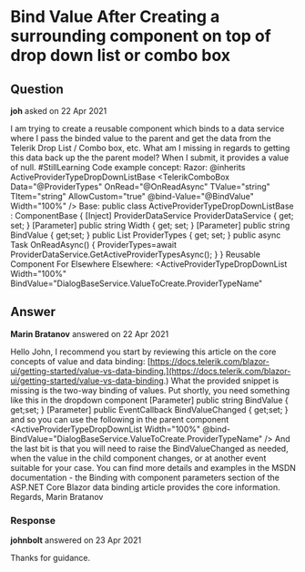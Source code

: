 # Bind Value After Creating a surrounding component on top of drop down list or combo box

## Question

**joh** asked on 22 Apr 2021

I am trying to create a reusable component which binds to a data service where I pass the binded value to the parent and get the data from the Telerik Drop List / Combo box, etc. What am I missing in regards to getting this data back up the the parent model? When I submit, it provides a value of null. #StillLearning Code example concept: Razor: @inherits ActiveProviderTypeDropDownListBase <TelerikComboBox Data="@ProviderTypes" OnRead="@OnReadAsync" TValue="string" TItem="string" AllowCustom="true" @bind-Value="@BindValue" Width="100%" /> Base: public class ActiveProviderTypeDropDownListBase : ComponentBase { [Inject] ProviderDataService ProviderDataService { get; set; } [Parameter] public string Width { get; set; } [Parameter] public string BindValue { get;set; } public List<string> ProviderTypes { get; set; } public async Task OnReadAsync() { ProviderTypes=await ProviderDataService.GetActiveProviderTypesAsync(); } } Reusable Component For Elsewhere Elsewhere: <ActiveProviderTypeDropDownList Width="100%" BindValue="DialogBaseService.ValueToCreate.ProviderTypeName"

## Answer

**Marin Bratanov** answered on 22 Apr 2021

Hello John, I recommend you start by reviewing this article on the core concepts of value and data binding: [https://docs.telerik.com/blazor-ui/getting-started/value-vs-data-binding.](https://docs.telerik.com/blazor-ui/getting-started/value-vs-data-binding.) What the provided snippet is missing is the two-way binding of values. Put shortly, you need something like this in the dropdown component [Parameter] public string BindValue { get;set; } [Parameter] public EventCallback<string> BindValueChanged { get;set; } and so you can use the following in the parent component <ActiveProviderTypeDropDownList Width="100%" @bind- BindValue="DialogBaseService.ValueToCreate.ProviderTypeName" /> And the last bit is that you will need to raise the BindValueChanged as needed, when the value in the child component changes, or at another event suitable for your case. You can find more details and examples in the MSDN documentation - the Binding with component parameters section of the ASP.NET Core Blazor data binding article provides the core information. Regards, Marin Bratanov

### Response

**johnbolt** answered on 23 Apr 2021

Thanks for guidance.
